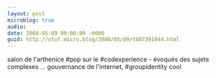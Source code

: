 ```yaml
---
layout: post
microblog: true
audio: 
date: 2008-05-09 00:00:00 -0000
guid: http://xtof.micro.blog/2008/05/09/t807391844.html
---
```

salon de l'arthenice #pop sur le #codexperience - évoqués des sujets complexes ... gouvernance de l'internet,  #groupidentity cool
